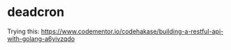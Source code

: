 # deadcron


Trying this: https://www.codementor.io/codehakase/building-a-restful-api-with-golang-a6yivzqdo
